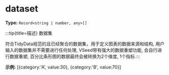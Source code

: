 # dataset

**Type:** `Record<string | number, any>[]`

:::tip{title=描述}
数据集



符合TidyData规范的且已经聚合的数据集，用于定义图表的数据来源和结构, 用户输入的数据集并不需要进行任何处理, VSeed带有强大的数据重塑功能, 会自行进行数据重塑, 百分比条形图的数据最终会被转换为2个维度, 1个指标.:::


 

**示例:**
[{category:'A', value:30}, {category:'B', value:70}]


 

